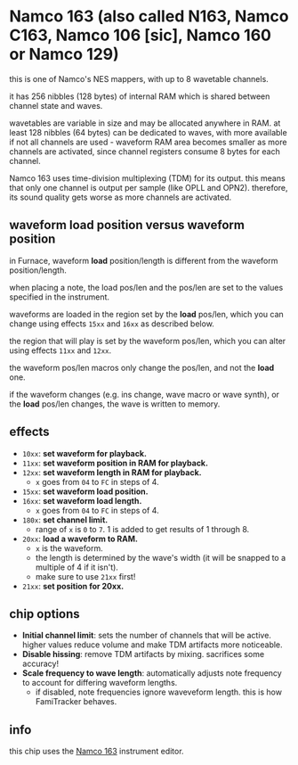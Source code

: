 # Namco 163 (also called N163, Namco C163, Namco 106 [sic], Namco 160 or Namco 129)

this is one of Namco's NES mappers, with up to 8 wavetable channels.

it has 256 nibbles (128 bytes) of internal RAM which is shared between channel state and waves.

wavetables are variable in size and may be allocated anywhere in RAM. at least 128 nibbles (64 bytes) can be dedicated to waves, with more available if not all channels are used - waveform RAM area becomes smaller as more channels are activated, since channel registers consume 8 bytes for each channel.

Namco 163 uses time-division multiplexing (TDM) for its output. this means that only one channel is output per sample (like OPLL and OPN2). therefore, its sound quality gets worse as more channels are activated.

## waveform load position versus waveform position

in Furnace, waveform **load** position/length is different from the waveform position/length.

when placing a note, the load pos/len and the pos/len are set to the values specified in the instrument.

waveforms are loaded in the region set by the **load** pos/len, which you can change using effects `15xx` and `16xx` as described below.

the region that will play is set by the waveform pos/len, which you can alter using effects `11xx` and `12xx`.

the waveform pos/len macros only change the pos/len, and not the **load** one.

if the waveform changes (e.g. ins change, wave macro or wave synth), or the **load** pos/len changes, the wave is written to memory.

## effects

- `10xx`: **set waveform for playback.**
- `11xx`: **set waveform position in RAM for playback.**
- `12xx`: **set waveform length in RAM for playback.**
  - `x` goes from `04` to `FC` in steps of 4.
- `15xx`: **set waveform load position.**
- `16xx`: **set waveform load length.**
  - `x` goes from `04` to `FC` in steps of 4.
- `180x`: **set channel limit.**
  - range of `x` is `0` to `7`. 1 is added to get results of 1 through 8.
- `20xx`: **load a waveform to RAM.**
  - `x` is the waveform.
  - the length is determined by the wave's width (it will be snapped to a multiple of 4 if it isn't).
  - make sure to use `21xx` first!
- `21xx`: **set position for 20xx.**

## chip options

- **Initial channel limit**: sets the number of channels that will be active. higher values reduce volume and make TDM artifacts more noticeable.
- **Disable hissing**: remove TDM artifacts by mixing. sacrifices some accuracy!
- **Scale frequency to wave length**: automatically adjusts note frequency to account for differing waveform lengths.
  - if disabled, note frequencies ignore waveveform length. this is how FamiTracker behaves.

## info

this chip uses the [Namco 163](../4-instrument/n163.md) instrument editor.
